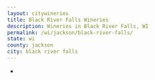 ```yaml
---
layout: citywineries
title: Black River Falls Wineries
description: Wineries in Black River Falls, WI
permalink: /wi/jackson/black-river-falls/
state: wi
county: jackson
city: black river falls
---
```

-
